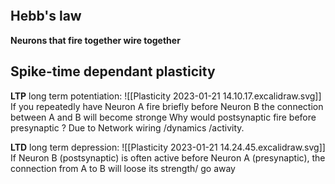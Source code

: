 ```toc
```

## Hebb's law
**Neurons that fire together wire together**

## Spike-time dependant plasticity

**LTP** long term potentiation:
![[Plasticity 2023-01-21 14.10.17.excalidraw.svg]]
If you repeatedly have Neuron A fire briefly before Neuron B the connection between A and B will become stronge
Why would postsynaptic fire before presynaptic ? Due to Network wiring /dynamics /activity.

**LTD** long term depression:
![[Plasticity 2023-01-21 14.24.45.excalidraw.svg]]
If Neuron B (postsynaptic) is often active before Neuron A (presynaptic), the connection from A to B will loose its strength/ go away